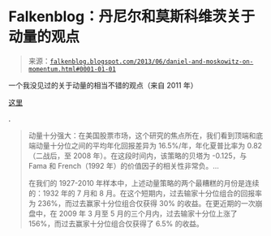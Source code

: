 <!--yml

category: 未分类

date: 2024-05-12 20:04:56

-->

# Falkenblog：丹尼尔和莫斯科维茨关于动量的观点

> 来源：[`falkenblog.blogspot.com/2013/06/daniel-and-moskowitz-on-momentum.html#0001-01-01`](http://falkenblog.blogspot.com/2013/06/daniel-and-moskowitz-on-momentum.html#0001-01-01)

一个我没见过的关于动量的相当不错的观点（来自 2011 年）

[这里](http://bus.miami.edu/umbfc/_common/files/papers/Daniel.pdf)

.

> 动量十分强大：在美国股票市场，这个研究的焦点所在，我们看到顶端和底端动量十分位之间的平均年化回报差异为 16.5%/年，年化夏普比率为 0.82（二战后，至 2008 年）。在这段时间内，该策略的贝塔为 -0.125，与 Fama 和 French（1992 年）的价值因子的相关性非常负。...
> 
> 在我们的 1927-2010 年样本中，上述动量策略的两个最糟糕的月份是连续的：1932 年的 7 月和 8 月。在这个短期内，过去输家十分位组合的回报率为 236%，而过去赢家十分位组合仅获得 30% 的收益。在更近期的一次崩盘中，在 2009 年 3 月至 5 月的三个月内，过去输家十分位上涨了 156%，而过去赢家十分位组合仅获得了 6.5% 的收益。
